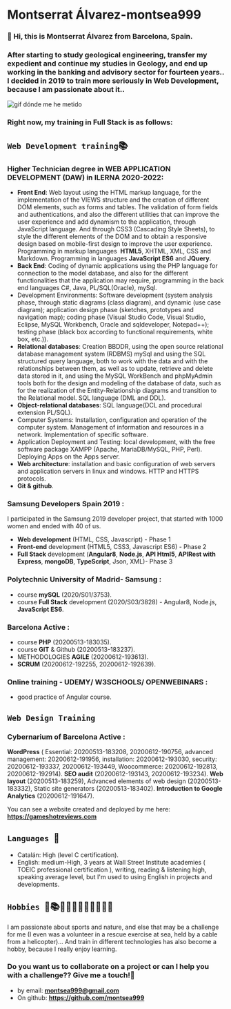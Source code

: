 # Montserrat Álvarez-montsea999

### 👋 Hi, this is Montserrat Álvarez from Barcelona, Spain. 
### After starting to study geological engineering, transfer my expedient and continue my studies in Geology, and end up working in the banking and advisory sector for fourteen years.. I decided in 2019 to train more seriously in Web Development, because I am passionate about it..

![gif dónde me he metido](https://github.com/montsea999/inspirations/blob/master/assets/gifAvatarYes.gif) 

### Right now, my training in Full Stack is as follows:

## `Web Development training`📚

### Higher Technician degree in WEB APPLICATION DEVELOPMENT (DAW) in ILERNA 2020-2022: 
- **Front End**: Web layout using the HTML markup language, for the implementation of the VIEWS structure and the creation of different DOM elements, such as forms and tables. 
The validation of form fields and authentications, and also the different utilities that can improve the user experience and add dynamism to the application, through JavaScript language. And through CSS3 (Cascading Style Sheets), to style the different elements of the DOM and to obtain a responsive design based on mobile-first design to improve the user experience. Programming in markup languages ​​ **HTML5**, XHTML, XML, CSS and Markdown. Programming in languages **JavaScript ES6** and **JQuery**.
- **Back End**: Coding of dynamic applications using the PHP language for connection to the model database, and also for the different functionalities that the application may require, programming in the back end languages C#, Java, PL/SQL(Oracle), mySql.
- Development Environments: Software development (system analysis phase, through static diagrams (class diagram), and dynamic (use case diagram); application design phase (sketches, prototypes and navigation map); coding phase (Visual Studio Code, Visual Studio, Eclipse, MySQL Workbench, Oracle and sqldeveloper, Notepad++); testing phase (black box according to functional requirements, white box, etc.)).
- **Relational databases**: Creation BBDDR, using the open source relational database management system (RDBMS) mySql and using the SQL structured query language, both to work with the data and with the relationships between them, as well as to update, retrieve and delete data stored in it, and using the MySQL WorkBench and phpMyAdmin tools both for the design and modeling of the database of data, such as for the realization of the Entity-Relationship diagrams and transition to the Relational model. SQL language (DML and DDL). 
- **Object-relational databases**: SQL language(DCL and procedural extension PL/SQL). 
- Computer Systems: Installation, configuration and operation of the computer system. Management of information and resources in a network. Implementation of specific software.
- Application Deployment and Testing: local development, with the free software package XAMPP (Apache, MariaDB/MySQL, PHP, Perl). Deploying Apps on the Apps server. 
- **Web architecture**: installation and basic configuration of web servers and application servers in linux and windows. HTTP and HTTPS protocols.
- **Git & github**.
### Samsung Developers Spain 2019 : 
I participated in the Samsung 2019 developer project, that started with 1000 women and ended with 40 of us.
- **Web development** (HTML, CSS, Javascript) - Phase 1
- **Front-end** development (HTML5, CSS3, Javascript ES6) - Phase 2
- **Full Stack** development (**Angular8**, **Node.js**, **API Html5**, **APIRest with Express**, **mongoDB**, **TypeScript**, Json, XML)- Phase 3

### Polytechnic University of Madrid- Samsung : 
- course **mySQL** (2020/S01/3753).
- course **Full Stack** development (2020/S03/3828) - Angular8, Node.js, **JavaScript ES6**.

### Barcelona Active : 
- course **PHP** (20200513-183035). 
- course **GIT** & Github (20200513-183237). 
- METHODOLOGIES **AGILE** (20200612-193613). 
- **SCRUM** (20200612-192255, 20200612-192639). 

### Online training - UDEMY/ W3SCHOOLS/ OPENWEBINARS : 
- good practice of Angular course.

## `Web Design Training`
### Cybernarium of Barcelona Active : 
**WordPress** ( Essential: 20200513-183208, 20200612-190756, advanced management: 20200612-191956, installation: 20200612-193030, security: 20200612-193337, 20200612-193449, Woocommerce: 20200612-192813, 20200612-192914). 
**SEO audit** (20200612-193143, 20200612-193234). 
**Web layout** (20200513-183259), Advanced elements of web design (20200513-183332), Static site generators (20200513-183402). 
**Introduction to Google Analytics** (20200612-191647).

You can see a website created and deployed by me here: **https://gameshotreviews.com**

## `Languages `🎤
- Catalán: High (level C certification).
- English: medium-High, 3 years at Wall Street Institute academies ( TOEIC professional certification ), writing, reading & listening high, speaking average level, but I'm used to using English in projects and developments.

## `Hobbies `🤿📚🏄‍♀‍🧗🏼‍♀‍🎷🧘‍♀‍🏀        
I am passionate about sports and nature, and else that may be a challenge for me (I even was a volunteer in a rescue exercise at sea, held by a cable from a helicopter)... And train in different technologies has also become a hobby, because I really enjoy learning.

### Do you want us to collaborate on a project or can I help you with a challenge?? Give me a touch!🚀

- by email: **montsea999@gmail.com**
- On github: **https://github.com/montsea999**








